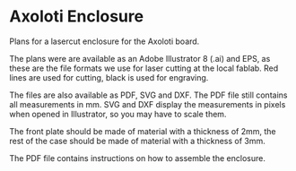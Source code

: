 # Axoloti Enclosure

Plans for a lasercut enclosure for the Axoloti board.

The plans were are available as an Adobe Illustrator 8 (.ai) and   EPS, as these are the file formats we use for laser cutting at the local fablab. Red lines are used for cutting, black is used for engraving.

The files are also available as PDF, SVG and DXF. The PDF file still contains all measurements in mm. SVG and DXF display the measurements in pixels when opened in Illustrator, so you may have to scale them.

The front plate should be made of material with a thickness of 2mm, the rest of the case should be made of material with a thickness of 3mm.

The PDF file contains instructions on how to assemble the enclosure.
